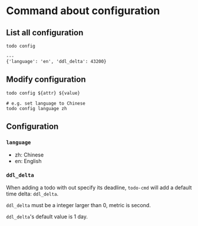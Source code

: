 # Command about configuration

## List all configuration

```shell
todo config

---
{'language': 'en', 'ddl_delta': 43200}
```

## Modify configuration

```
todo config ${attr} ${value}

# e.g. set language to Chinese
todo config language zh
```

## Configuration

### `language`

- zh: Chinese
- en: English

### `ddl_delta`

When adding a todo with out specify its deadline,
`todo-cmd` will add a default time delta: `ddl_delta`.

`ddl_delta` must be a integer larger than 0, metric is second.

`ddl_delta`'s default value is 1 day.
